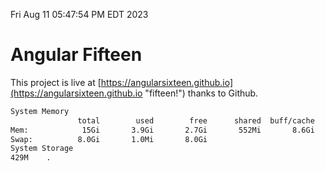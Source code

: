 Fri Aug 11 05:47:54 PM EDT 2023

# Angular Fifteen


This project is live at [https://angularsixteen.github.io](https://angularsixteen.github.io "fifteen!") thanks to Github.

```bash
System Memory
               total        used        free      shared  buff/cache   available
Mem:            15Gi       3.9Gi       2.7Gi       552Mi       8.6Gi        10Gi
Swap:          8.0Gi       1.0Mi       8.0Gi
System Storage
429M	.
